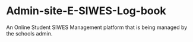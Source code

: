 # Admin-site-E-SIWES-Log-book
An Online Student SIWES Management platform that is being managed by the schools admin.
